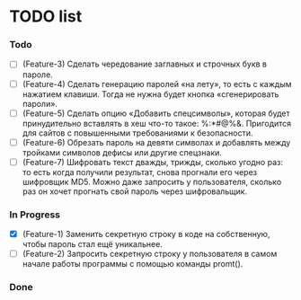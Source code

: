 # TODO list

### Todo

- [ ] (Feature-3) Сделать чередование заглавных и строчных букв в пароле.
- [ ] (Feature-4) Сделать генерацию паролей «на лету», то есть с каждым нажатием клавиши. Тогда не нужна будет кнопка «сгенерировать пароли».
- [ ] (Feature-5) Сделать опцию «Добавить спецсимволы», которая будет принудительно вставлять в хеш что-то такое: %:*#@%&. Пригодится для сайтов с повышенными требованиями к безопасности.
- [ ] (Feature-6) Обрезать пароль на девяти символах и добавлять между тройками символов дефисы или другие спецзнаки.
- [ ] (Feature-7) Шифровать текст дважды, трижды, сколько угодно раз: то есть когда получили результат, снова прогнали его через шифровщик MD5. Можно даже запросить у пользователя, сколько раз он хочет прогнать свой пароль через шифровальщик.

### In Progress
- [x] (Feature-1) Заменить секретную строку в коде на собственную, чтобы пароль стал ещё уникальнее.
- [ ] (Feature-2) Запросить секретную строку у пользователя в самом начале работы программы с помощью команды promt().

### Done
